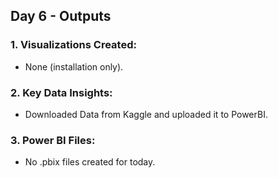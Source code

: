 ## Day 6 - Outputs

### 1. Visualizations Created:
- None (installation only).

### 2. Key Data Insights:
- Downloaded Data from Kaggle and uploaded it to PowerBI.

### 3. Power BI Files:
- No .pbix files created for today.
